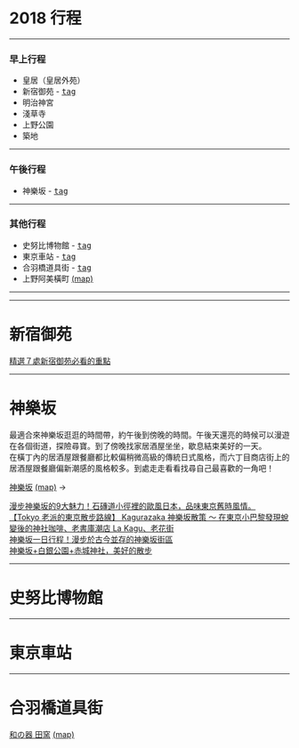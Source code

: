 # 2018 行程

----
### 早上行程
- 皇居（皇居外苑）
- 新宿御苑 - <kbd>[tag](#新宿御苑)</kbd>
- 明治神宮
 - 淺草寺
 - 上野公園
 - 築地

----
### 午後行程  
 - 神樂坂 - <kbd>[tag](#神樂坂)</kbd>

----
### 其他行程  
 - 史努比博物館 - <kbd>[tag](#史努比博物館)</kbd>
 - 東京車站 - <kbd>[tag](#東京車站)</kbd>
 - 合羽橋道具街 - <kbd>[tag](#合羽橋道具街)</kbd>
 - 上野阿美橫町 [(map)](https://www.google.com/maps/place/%E9%98%BF%E7%BE%8E%E6%A9%AB%E4%B8%81/@35.7113521,139.7746127,15z/data=!4m5!3m4!1s0x0:0x8377df5bd00c415c!8m2!3d35.7113521!4d139.7746127) 

----

----
# 新宿御苑
[精選７處新宿御苑必看的重點](https://www.tsunagujapan.com/zh-hant/the-7-points-of-shinjuku-gyoen-national-garden/)

----
# 神樂坂
最適合來神樂坂逛逛的時間帶，約午後到傍晚的時間。午後天還亮的時候可以漫遊在各個街道，探險尋寶。到了傍晚找家居酒屋坐坐，歇息結束美好的一天。  
在橫丁內的居酒屋跟餐廳都比較偏稍微高級的傳統日式風格，而六丁目商店街上的居酒屋跟餐廳偏新潮感的風格較多。到處走走看看找尋自己最喜歡的一角吧！  

[神樂坂](https://tw.bring-you.info/kagurazaka) [(map)](https://www.google.com.tw/maps/place/Kagurazaka,+%E6%96%B0%E5%AE%BF%E5%8D%80%E6%9D%B1%E4%BA%AC%E9%83%BD+162-0825%E6%97%A5%E6%9C%AC/@35.690011,139.6990894,13.5z/data=!4m5!3m4!1s0x60188c5a434ba621:0xe20a63a3a7f53061!8m2!3d35.7019042!4d139.7404624)
->

[漫步神樂坂的9大魅力！石磚道小徑裡的歐風日本，品味東京舊時風情。](https://digjapan.travel/zh_tw/blog/id=11628)  
[【Tokyo 老派的東京散步路線】 Kagurazaka 神樂坂散策 ～ 在東京小巴黎發現蛻變後的神社咖啡、老書庫潮店 La Kagu、老花街](https://vitaitalia.wordpress.com/2017/03/13/tokyo-kagurazaka/)  
[神樂坂一日行程！漫步於古今並存的神樂坂街區](https://livejapan.com/zh-tw/in-kagurazaka/article-a0000662/)  
[神樂坂+白銀公園+赤城神社，美好的散步](https://amialiao.tian.yam.com/posts/83763432)  

----
# 史努比博物館

----
# 東京車站

----
# 合羽橋道具街
 [和の器 田窯]() [(map)](https://www.google.com/maps/place/Dengama/@35.7104881,139.7884673,15z/data=!4m2!3m1!1s0x0:0x63a8321860f1f363?sa=X&ved=0ahUKEwijrqqUp_jaAhUGXrwKHSkEDRsQ_BIIogEwCg)  
 
